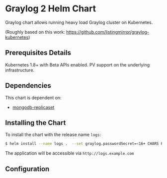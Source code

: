 # Graylog 2 Helm Chart


Graylog chart allows running heavy load Graylog cluster on Kubernetes.

(Roughly based on this work: https://github.com/listingmirror/graylog-kubernetes)

## Prerequisites Details
Kubernetes 1.8+ with Beta APIs enabled.
PV support on the underlying infrastructure.

## Dependencies

This chart is dependent on:
* [mongodb-replicaset](https://github.com/kubernetes/charts/tree/master/stable/mongodb-replicaset)

## Installing the Chart

To install the chart with the release name `logs`:

```bash
$ helm install --name logs .  --set graylog.passwordSecret=<16+ CHARS PASSWORD> --set ingress.domain=example.com --namespace=monitoring
```

The application will be accessible via `http://logs.example.com`

## Configuration

